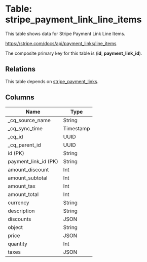 # Table: stripe_payment_link_line_items

This table shows data for Stripe Payment Link Line Items.

https://stripe.com/docs/api/payment_links/line_items

The composite primary key for this table is (**id**, **payment_link_id**).

## Relations

This table depends on [stripe_payment_links](stripe_payment_links).

## Columns

| Name          | Type          |
| ------------- | ------------- |
|_cq_source_name|String|
|_cq_sync_time|Timestamp|
|_cq_id|UUID|
|_cq_parent_id|UUID|
|id (PK)|String|
|payment_link_id (PK)|String|
|amount_discount|Int|
|amount_subtotal|Int|
|amount_tax|Int|
|amount_total|Int|
|currency|String|
|description|String|
|discounts|JSON|
|object|String|
|price|JSON|
|quantity|Int|
|taxes|JSON|